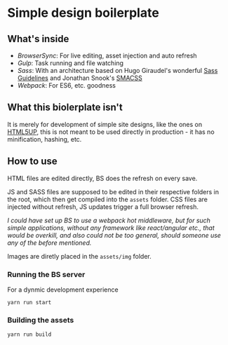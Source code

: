 # Simple design boilerplate

## What's inside

* *BrowserSync*: For live editing, asset injection and auto refresh
* *Gulp*: Task running and file watching
* *Sass*: With an architecture based on Hugo Giraudel's wonderful [Sass Guidelines](https://sass-guidelin.es/#architecture) and Jonathan Snook's [SMACSS](https://smacss.com)
* *Webpack*: For ES6, etc. goodness

## What this biolerplate isn't

It is merely for development of simple site designs, like the ones on [HTML5UP](https://html5up.net/), this is not meant to be used directly in production - it has no minification, hashing, etc.

## How to use

HTML files are edited directly, BS does the refresh on every save.

JS and SASS files are supposed to be edited in their respective folders in the root, which then get compiled into the `assets` folder. CSS files are injected without refresh, JS updates trigger a full browser refresh.

*I could have set up BS to use a webpack hot middleware, but for such simple applications, without any framework like react/angular etc., that would be overkill, and also could not be too general, should someone use any of the before mentioned.*

Images are diretly placed in the `assets/img` folder.

### Running the BS server

For a dynmic development experience

```
yarn run start
```

### Building the assets

```
yarn run build
```
